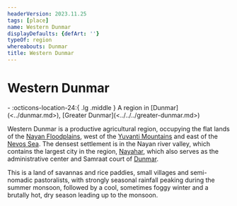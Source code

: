```yaml
---
headerVersion: 2023.11.25
tags: [place]
name: Western Dunmar
displayDefaults: {defArt: ''}
typeOf: region
whereabouts: Dunmar
title: Western Dunmar
---
```

# Western Dunmar
<div class="grid cards ext-narrow-margin ext-one-column" markdown>
-    :octicons-location-24:{ .lg .middle } A region in [Dunmar](<../dunmar.md>), [Greater Dunmar](<../../../greater-dunmar.md>)  
</div>


Western Dunmar is a productive agricultural region, occupying the flat lands of the [Nayan Floodplains](<../../../nayan-floodplains.md>), west of the [Yuvanti Mountains](<../../../yuvanti-mountains.md>) and east of the [Nevos Sea](<../../../../west-coast/nevos-sea.md>). The densest settlement is in the Nayan river valley, which contains the largest city in the region, [Nayahar](<./nayahar.md>), which also serves as the administrative center and Samraat court of [Dunmar](<../dunmar.md>). 

This is a land of savannas and rice paddies, small villages and semi-nomadic pastoralists, with strongly seasonal rainfall peaking during the summer monsoon, followed by a cool, sometimes foggy winter and a brutally hot, dry season leading up to the monsoon.  